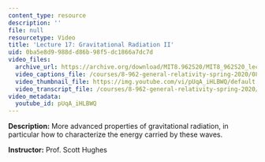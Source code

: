 ```yaml
---
content_type: resource
description: ''
file: null
resourcetype: Video
title: 'Lecture 17: Gravitational Radiation II'
uid: 0ba5e8d9-988d-d86b-98f5-dc1866a7dc7d
video_files:
  archive_url: https://archive.org/download/MIT8.962S20/MIT8_962S20_lec17_300k.mp4
  video_captions_file: /courses/8-962-general-relativity-spring-2020/080776bf037f5212bf2e5c44fb82cb76_pUqA_iHLBWQ.vtt
  video_thumbnail_file: https://img.youtube.com/vi/pUqA_iHLBWQ/default.jpg
  video_transcript_file: /courses/8-962-general-relativity-spring-2020/99ba6bc60de034b358eff6f5867a9839_pUqA_iHLBWQ.pdf
video_metadata:
  youtube_id: pUqA_iHLBWQ
---
```


**Description:** More advanced properties of gravitational radiation, in particular how to characterize the energy carried by these waves.

**Instructor:** Prof. Scott Hughes